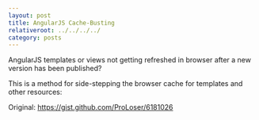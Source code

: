 ```yaml
---
layout: post
title: AngularJS Cache-Busting
relativeroot: ../../../../
category: posts
---
```


AngularJS templates or views not getting refreshed in browser after a new version has been published?
<!-- more -->
This is a method for side-stepping the browser cache for templates and other resources:

<script src="https://gist.github.com/mikkorepolainen/a81269c278bdfc96a7f7f7952c28e834.js"></script>

Original: <https://gist.github.com/ProLoser/6181026>
